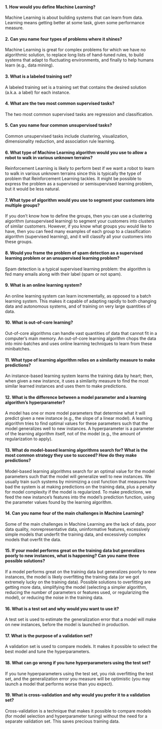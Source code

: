 #### 1. How would you define Machine Learning?  
Machine Learning is about building systems that can learn from data. 
Learning means getting better at some task, given some performance measure.
#### 2. Can you name four types of problems where it shines?  
Machine Learning is great for complex problems for which we have no algorithmic solution, 
to replace long lists of hand-tuned rules, 
to build systems that adapt to fluctuating environments, 
and finally to help humans learn (e.g., data mining).
#### 3. What is a labeled training set?  
A labeled training set is a training set that contains the desired solution (a.k.a. a label) for each instance. 
#### 4. What are the two most common supervised tasks?  
The two most common supervised tasks are regression and classification. 
#### 5. Can you name four common unsupervised tasks?  
Common unsupervised tasks include clustering, visualization, dimensionality reduction, and association rule learning.
#### 6. What type of Machine Learning algorithm would you use to allow a robot to walk in various unknown terrains?
Reinforcement Learning is likely to perform best if we want a robot to learn to walk in various unknown terrains since this is typically the type of problem that Reinforcement Learning tackles. 
It might be possible to express the problem as a supervised or semisupervised learning problem, but it would be less natural. 
#### 7. What type of algorithm would you use to segment your customers into multiple groups?  
If you don’t know how to define the groups, 
then you can use a clustering algorithm (unsupervised learning) to segment your customers into clusters of similar customers. 
However, if you know what groups you would like to have, 
then you can feed many examples of each group to a classification algorithm (supervised learning), 
and it will classify all your customers into these groups.
#### 8. Would you frame the problem of spam detection as a supervised learning problem or an unsupervised learning problem? 
Spam detection is a typical supervised learning problem: the algorithm is fed many emails along with their label (spam or not spam). 
#### 9. What is an online learning system? 
An online learning system can learn incrementally, 
as opposed to a batch learning system. 
This makes it capable of adapting rapidly to both changing data and autonomous systems, 
and of training on very large quantities of data.  
#### 10. What is out-of-core learning?   
Out-of-core algorithms can handle vast quantities of data that cannot fit in a computer’s main memory. 
An out-of-core learning algorithm chops the data into mini-batches and uses online learning techniques to learn from these minibatches.
#### 11. What type of learning algorithm relies on a similarity measure to make predictions?
An instance-based learning system learns the training data by heart; 
then, when given a new instance, 
it uses a similarity measure to find the most similar learned instances and uses them to make predictions.
#### 12. What is the difference between a model parameter and a learning algorithm’s hyperparameter?
A model has one or more model parameters that determine what it will predict given a new instance (e.g., the slope of a linear model). 
A learning algorithm tries to find optimal values for these parameters such that the model generalizes well to new instances. 
A hyperparameter is a parameter of the learning algorithm itself, not of the model (e.g., the amount of regularization to apply). 
#### 13. What do model-based learning algorithms search for? What is the most common strategy they use to succeed? How do they make predictions?
Model-based learning algorithms search for an optimal value for the model parameters such that the model will generalize well to new instances. 
We usually train such systems by minimizing a cost function that measures how bad the system is at making predictions on the training data, 
plus a penalty for model complexity if the model is regularized. 
To make predictions, we feed the new instance’s features into the model’s prediction function, 
using the parameter values found by the learning algorithm.
#### 14. Can you name four of the main challenges in Machine Learning? 
Some of the main challenges in Machine Learning are the lack of data, 
poor data quality, nonrepresentative data, uninformative features, 
excessively simple models that underfit the training data, 
and excessively complex models that overfit the data.  
#### 15. If your model performs great on the training data but generalizes poorly to new instances, what is happening? Can you name three possible solutions?
If a model performs great on the training data but generalizes poorly to new instances, 
the model is likely overfitting the training data (or we got extremely lucky on the training data). 
Possible solutions to overfitting are getting more data, 
simplifying the model (selecting a simpler algorithm, reducing the number of parameters or features used, or regularizing the model),
 or reducing the noise in the training data.
#### 16. What is a test set and why would you want to use it?
A test set is used to estimate the generalization error that a model will make on new instances, before the model is launched in production.
#### 17. What is the purpose of a validation set? 
A validation set is used to compare models. It makes it possible to select the best model and tune the hyperparameters. 
#### 18. What can go wrong if you tune hyperparameters using the test set?  
If you tune hyperparameters using the test set, you risk overfitting the test set, 
and the generalization error you measure will be optimistic (you may launch a model that performs worse than you expect). 
#### 19. What is cross-validation and why would you prefer it to a validation set?
Cross-validation is a technique that makes it possible to compare models 
(for model selection and hyperparameter tuning) without the need for a separate validation set. 
This saves precious training data.